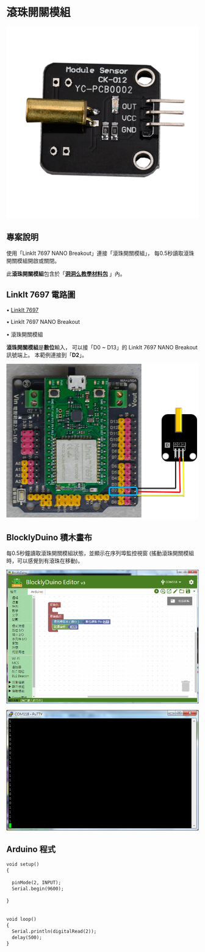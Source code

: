 # 滾珠開關模組

![](../../.gitbook/assets/linkit7697_advanceballswitch_00.png)

## 專案說明

使用「LinkIt 7697 NANO Breakout」連接「滾珠開關模組」， 每0.5秒讀取滾珠開關模組開啟或關閉。

此**滾珠開關模組**包含於「[**洞洞么教學材料包**](https://www.robotkingdom.com.tw/product/rk-education-kit-001/) 」內。

## LinkIt 7697 電路圖

• [LinkIt 7697](https://www.robotkingdom.com.tw/product/linkit-7697/)

• LinkIt 7697 NANO Breakout

• 滾珠開關模組

**滾珠開關模組**是**數位**輸入， 可以接「D0 ~ D13」的 LinkIt 7697 NANO Breakout訊號端上。 本範例連接到「**D2**」。

![](../../.gitbook/assets/linkit7697_advanceballswitch_01.png)

## BlocklyDuino 積木畫布

每0.5秒鐘讀取滾珠開關模組狀態，並顯示在序列埠監控視窗 \(搖動滾珠開關模組時，可以感覺到有滾珠在移動\)。

![](../../.gitbook/assets/linkit7697_advanceballswitch_02.png)

![](../../.gitbook/assets/linkit7697_advanceballswitch_03.png)

## Arduino 程式

```text
void setup()
{

  pinMode(2, INPUT);
  Serial.begin(9600);

}


void loop()
{
  Serial.println(digitalRead(2));
  delay(500);
}
```

